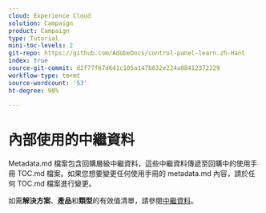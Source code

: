 ```yaml
---
cloud: Experience Cloud
solution: Campaign
product: Campaign
type: Tutorial
mini-toc-levels: 2
git-repo: https://github.com/AdobeDocs/control-panel-learn.zh-Hant
index: true
source-git-commit: d2f77f67d641c105a147b832e224a88412372229
workflow-type: tm+mt
source-wordcount: '53'
ht-degree: 98%

---
```



# 內部使用的中繼資料

Metadata.md 檔案包含回購層級中繼資料，這些中繼資料傳遞至回購中的使用手冊 TOC.md 檔案。如果您想要變更任何使用手冊的 metadata.md 內容，請於任何 TOC.md 檔案進行變更。

如需&#x200B;**解決方案**、**產品**&#x200B;和&#x200B;**類型**&#x200B;的有效值清單，請參閱[中繼資料](https://experienceleague.adobe.com/docs/authoring-guide-exl/using/editing/user-guide-setup/metadata.html?lang=zh-Hant)。
